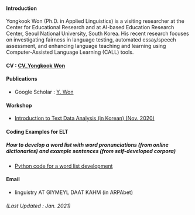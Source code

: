 
#### Introduction 
Yongkook Won (Ph.D. in Applied Linguistics) is a visiting researcher at the Center for Educational Research and at AI-based Education Research Center, Seoul National University, South Korea. His recent research focuses on investigating fairness in language testing, automated essay/speech assessment, and enhancing language teaching and learning using Computer-Assisted Language Learning (CALL) tools.  
#### CV : [CV_Yongkook Won](https://drive.google.com/file/d/1HvaawBzlBvii8Jc6vn78sOuS-cExvmU0/view?usp=sharing)
#### Publications  
+ Google Scholar : [Y. Won](https://scholar.google.com/citations?user=DPPmVCkAAAAJ&hl=en&authuser=1) 

#### Workshop  
+ [Introduction to Text Data Analysis (in Korean) (Nov. 2020)](https://youtube.com/playlist?list=PLEiZtveAYKFnU9fqjneGyYCroMH8hzoNP)

#### Coding Examples for ELT
##### How to develop a word list with word pronunciations (from online dictionaries) and example sentences (from self-developed corpora)
+ [Python code for a word list development](https://github.com/linguistry/Python4Linguistics/blob/main/01_Add_pronun_sent_git.ipynb)

#### Email 
+ linguistry AT GIYMEYL DAAT KAHM (in ARPAbet)

###### (Last Updated : Jan. 2021)
